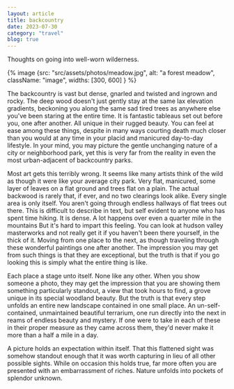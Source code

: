 ```yaml
---
layout: article
title: backcountry
date: 2023-07-30
category: "travel"
blog: true
---
```


Thoughts on going into well-worn wilderness.
<!-- excerpt -->

{% image {src: "src/assets/photos/meadow.jpg", alt: "a forest meadow", className: "image", widths: [300, 600] } %}


The backcountry is vast but dense, gnarled and twisted and ingrown and rocky. The deep wood doesn't just gently stay at the same lax elevation gradients, beckoning you along the same sad tired trees as anywhere else you've been staring at the entire time. It is fantastic tableaus set out before you, one after another. All unique in their rugged beauty. You can feel at ease among these things, despite in many ways courting death much closer than you would at any time in your placid and manicured day-to-day lifestyle. In your mind, you may picture the gentle unchanging nature of a city or neighborhood park, yet this is very far from the reality in even the most urban-adjacent of backcountry parks.

Most art gets this terribly wrong.
It seems like many artists think of the wild as though it were like your average city park.
Very flat, manicured, some layer of leaves on a flat ground and trees flat on a plain.
The actual backwood is rarely that, if ever, and no two clearings look alike.
Every single area is only itself.
You aren't going through endless hallways of flat trees out there.
This is difficult to describe in text, but self evident to anyone who has spent time hiking. It is dense. A lot happens over even a quarter mile in the mountains
But it's hard to impart this feeling. You can look at hudson valley masterworks and not really get it if you haven't been there yourself, in the thick of it. Moving from one place to the next, as though traveling through these wonderful paintings one after another. The impression you may get from such things is that they are exceptional, but the truth is that if you go looking this is simply what the entire thing is like. 

Each place a stage unto itself. None like any other. When you show someone a photo, they may get the impression that you are showing them something particularly standout, a view that took hours to find, a grove unique in its special woodland beauty. But the truth is that every step unfolds an entire new landscape contained in one small place. An un-self-contained, unmaintained beautiful terrarium, one run directly into the next in reams of endless beauty and mystery. If one were to take in each of these in their proper measure as they came across them, they'd never make it more than a half a mile in a day.

A picture holds an expectation within itself. That this flattened sight was somehow standout enough that it was worth capturing in lieu of all other possible sights. While on occasion this holds true, far more often you are presented with an embarrassment of riches. Nature unfolds into pockets of splendor unknown.
